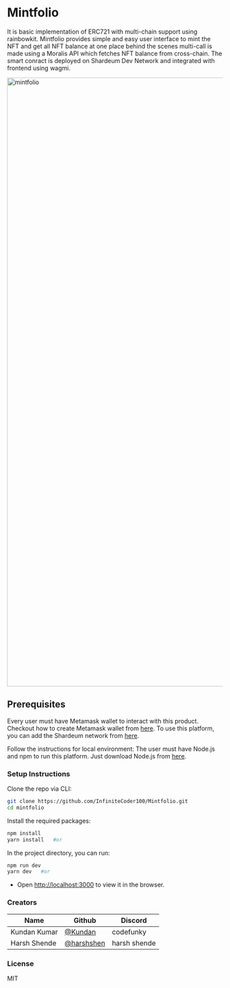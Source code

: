 # Mintfolio

It is basic implementation of ERC721 with multi-chain support using rainbowkit. Mintfolio provides simple and easy user interface to mint the NFT and get all NFT balance at one place behind the scenes multi-call is made using a Moralis API which fetches NFT balance from cross-chain. The smart conract is deployed on Shardeum Dev Network and integrated with frontend using wagmi. 

<img width="1422" alt="mintfolio" src="https://user-images.githubusercontent.com/79443588/233185557-d6c653d2-9fc0-40f7-bc7f-2706db6cdaa4.png">

## Prerequisites

Every user must have Metamask wallet to interact with this product. Checkout how to create Metamask wallet from [here](https://polygon.technology/blog/getting-started-with-metamask-on-polygon). To use this platform, you can add the Shardeum network from [here](https://docs.shardeum.org/network/endpoints). 

Follow the instructions for local environment: The user must have Node.js and npm to run this platform. Just download Node.js from [here](https://nodejs.org/en/download/).

### Setup Instructions

Clone the repo via CLI:

```sh
git clone https://github.com/InfiniteCoder100/Mintfolio.git
cd mintfolio
```

Install the required packages:

```sh
npm install
yarn install   #or
```

In the project directory, you can run:

```sh
npm run dev
yarn dev   #or
```

- Open [http://localhost:3000](http://localhost:3000) to view it in the browser.

### Creators

| Name            | Github                                         | Discord         |
| --------------- | ---------------------------------------------- | --------------- |
| Kundan Kumar | [@Kundan](https://github.com/InfiniteCoder100)   | codefunky   |
| Harsh Shende | [@harshshen](https://github.com/Harshshen)   | harsh shende  |

### License
MIT

